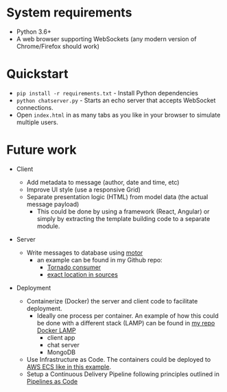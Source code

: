 # System requirements

- Python 3.6+
- A web browser supporting WebSockets (any modern version of Chrome/Firefox should work)

# Quickstart

- `pip install -r requirements.txt` - Install Python dependencies
- `python chatserver.py` - Starts an echo server that accepts WebSocket connections.
- Open `index.html` in as many tabs as you like in your browser to simulate 
multiple users.

# Future work
    
- Client
    - Add metadata to message (author, date and time, etc) 
    - Improve UI style (use a responsive Grid)
    - Separate presentation logic (HTML) from model data (the actual message payload)
        - This could be done by using a framework (React, Angular) or simply by
        extracting the template building code to a separate module.
- Server
    - Write messages to database using [motor](https://motor.readthedocs.io/en/stable/)
        - an example can be found in my Github repo:
            - [Tornado consumer](https://github.com/pgpbpadilla/tornado_consumer) 
            - [exact location in sources](https://github.com/pgpbpadilla/tornado_consumer/blob/master/consumer.py#L249)
            
- Deployment
    - Containerize (Docker) the server and client code to facilitate deployment.
        - Ideally one process per container. An example of how this could be done
        with a different stack (LAMP) can be found in [my repo Docker LAMP](https://github.com/pgpbpadilla/docker-lamp)
            - client app
            - chat server
            - MongoDB
    - Use Infrastructure as Code. The containers could be deployed to 
    [AWS ECS like in this example](https://github.com/pgpbpadilla/ecs-refarch-cloudformation).
    - Setup a Continuous Delivery Pipeline following principles outlined in
    [Pipelines as Code](https://www.thoughtworks.com/radar/techniques/pipelines-as-code)  
